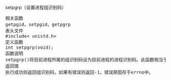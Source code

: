 setpgrp（设置进程组识别码）
<pre>相关函数
getpgid，setpgid，getpgrp
表头文件
#include< unistd.h>
定义函数
int setpgrp(void);
函数说明
setpgrp()将目前进程所属的组识别码设为目前进程的进程识别码。此函数相当于调用setpgid(0,0)。
返回值
执行成功则返回组识别码，如果有错误则返回-1，错误原因存于errno中。</pre>
